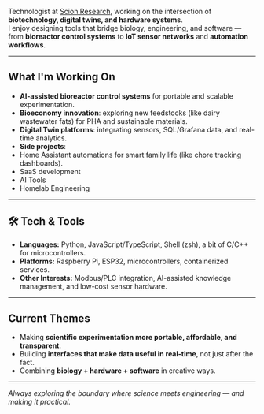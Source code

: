 
Technologist at [Scion Research](https://www.scionresearch.com/), working on the intersection of **biotechnology, digital twins, and hardware systems**.  
I enjoy designing tools that bridge biology, engineering, and software — from **bioreactor control systems** to **IoT sensor networks** and **automation workflows**.  

---

##  What I'm Working On
-  **AI-assisted bioreactor control systems** for portable and scalable experimentation.  
-  **Bioeconomy innovation**: exploring new feedstocks (like dairy wastewater fats) for PHA and sustainable materials.  
-  **Digital Twin platforms**: integrating sensors, SQL/Grafana data, and real-time analytics.  
-  **Side projects**:   
  - Home Assistant automations for smart family life (like chore tracking dashboards).
  - SaaS development
  - AI Tools
  - Homelab Engineering

---

## 🛠 Tech & Tools
- **Languages:** Python, JavaScript/TypeScript, Shell (zsh), a bit of C/C++ for microcontrollers.  
- **Platforms:** Raspberry Pi, ESP32, microcontrollers, containerized services.  
- **Other Interests:** Modbus/PLC integration, AI-assisted knowledge management, and low-cost sensor hardware.  

---

##  Current Themes
- Making **scientific experimentation more portable, affordable, and transparent**.  
- Building **interfaces that make data useful in real-time**, not just after the fact.  
- Combining **biology + hardware + software** in creative ways.  

---

*Always exploring the boundary where science meets engineering — and making it practical.*

